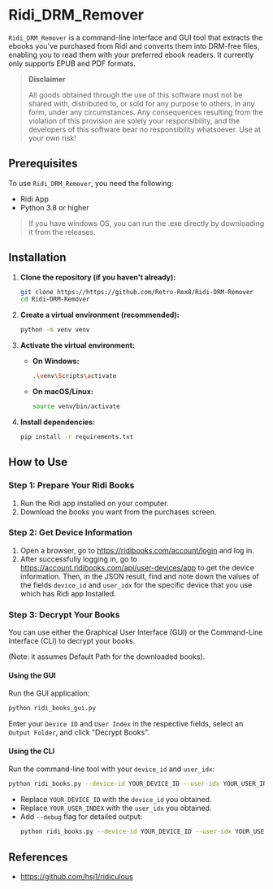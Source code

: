 # Ridi_DRM_Remover

`Ridi_DRM_Remover` is a command-line interface and GUI tool that extracts the ebooks you've purchased from Ridi and converts them into DRM-free files, enabling you to read them with your preferred ebook readers. It currently only supports EPUB and PDF formats.

> **Disclaimer**
> 
> All goods obtained through the use of this software must not be shared with, distributed to, or sold for any purpose to others, in any form, under any circumstances. Any consequences resulting from the violation of this provision are solely your responsibility, and the developers of this software bear no responsibility whatsoever. Use at your own risk!

## Prerequisites

To use `Ridi_DRM_Remover`, you need the following:

*   Ridi App
*   Python 3.8 or higher

>If you have windows OS, you can run the .exe directly by downloading it from the releases.

## Installation

1.  **Clone the repository (if you haven't already):**
    ```bash
    git clone https://https://github.com/Retro-Rex8/Ridi-DRM-Remover
    cd Ridi-DRM-Remover
    ```
    
2.  **Create a virtual environment (recommended):**
    ```bash
    python -m venv venv
    ```

3.  **Activate the virtual environment:**
    *   **On Windows:**
        ```bash
        .\venv\Scripts\activate
        ```
    *   **On macOS/Linux:**
        ```bash
        source venv/bin/activate
        ```

4.  **Install dependencies:**
    ```bash
    pip install -r requirements.txt
    ```

## How to Use

### Step 1: Prepare Your Ridi Books

1.  Run the Ridi app installed on your computer.
2.  Download the books you want from the purchases screen.

### Step 2: Get Device Information

1.  Open a browser, go to <https://ridibooks.com/account/login> and log in.
2.  After successfully logging in, go to <https://account.ridibooks.com/api/user-devices/app> to get the device information. Then, in the JSON result, find and note down the values of the fields `device_id` and `user_idx` for the specific device that you use which has Ridi app Installed.

### Step 3: Decrypt Your Books

You can use either the Graphical User Interface (GUI) or the Command-Line Interface (CLI) to decrypt your books.

(Note: it assumes Default Path for the downloaded books).

#### Using the GUI

Run the GUI application:

```bash
python ridi_books_gui.py
```

Enter your `Device ID` and `User Index` in the respective fields, select an `Output Folder`, and click "Decrypt Books".

#### Using the CLI

Run the command-line tool with your `device_id` and `user_idx`:

```bash
python ridi_books.py --device-id YOUR_DEVICE_ID --user-idx YOUR_USER_INDEX
```

*   Replace `YOUR_DEVICE_ID` with the `device_id` you obtained.
*   Replace `YOUR_USER_INDEX` with the `user_idx` you obtained.
*   Add `--debug` flag for detailed output:
    ```bash
    python ridi_books.py --device-id YOUR_DEVICE_ID --user-idx YOUR_USER_INDEX --debug
    ```

## References

* https://github.com/hsj1/ridiculous



